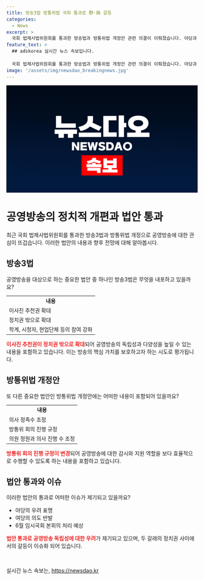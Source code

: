 ```yaml
---
title: 방송3법 방통위법 국회 통과로 野·與 갈등
categories:
  - News
excerpt: >
  국회 법제사법위원회를 통과한 방송법과 방통위법 개정안 관련 의결이 이뤄졌습니다. 야당과 여당 간 의견 충돌이 있었으며, 방송3법은 공영방송 이사진 추천권을 정치권 밖으로 확대하고, 방통위법 개정안은 의사 정족수를 4인 이상으로 정하는 내용을 포함하고 있습니다. 야당은 공영방송 독립성을 보장하기 위한 장치라 주장하고 있지만, 여당은 이를 야당의 요구에 부합시키기 위한 것이라고 반발하고 있습니다.
feature_text: >
  ## adskorea 실시간 뉴스 속보입니다.

  국회 법제사법위원회를 통과한 방송법과 방통위법 개정안 관련 의결이 이뤄졌습니다. 야당과 여당 간 의견 충돌이 있었으며, 방송3법은 공영방송 이사진 추천권을 정치권 밖으로 확대하고, 방통위법 개정안은 의사 정족수를 4인 이상으로 정하는 내용을 포함하고 있습니다. 야당은 공영방송 독립성을 보장하기 위한 장치라 주장하고 있지만, 여당은 이를 야당의 요구에 부합시키기 위한 것이라고 반발하고 있습니다.
image: '/assets/img/newsdao_breakingnews.jpg'
---
```


<p><img src="/assets/img/newsdao_breakingnews.jpg" alt="adskorea 속보" /></p>

<h1>공영방송의 정치적 개편과 법안 통과</h1>

<p data-ke-size="size16">최근 국회 법제사법위원회를 통과한 방송3법과 방통위법 개정으로 공영방송에 대한 관심이 뜨겁습니다. 이러한 법안의 내용과 향후 전망에 대해 알아봅시다.</p>

<h2 data-ke-size="size26">방송3법</h2>

<p data-ke-size="size16">공영방송을 대상으로 하는 중요한 법안 중 하나인 방송3법은 무엇을 내포하고 있을까요?</p>

<table>
    <tr>
        <td style="text-align: center; height: 17px;"><b>내용</b></td>
    </tr>
    <tr>
        <td>이사진 추천권 확대</td>
    </tr>
    <tr>
        <td>정치권 밖으로 확대</td>
    </tr>
    <tr>
        <td>학계, 시청자, 현업단체 등의 참여 강화</td>
    </tr>
</table>

<p data-ke-size="size16"><b><span style="color: #ee2323;">이사진 추천권이 정치권 밖으로 확대</span></b>되어 공영방송의 독립성과 다양성을 높일 수 있는 내용을 포함하고 있습니다. 이는 방송의 핵심 가치를 보호하고자 하는 시도로 평가됩니다.</p>

<h2 data-ke-size="size26">방통위법 개정안</h2>

<p data-ke-size="size16">또 다른 중요한 법안인 방통위법 개정안에는 어떠한 내용이 포함되어 있을까요?</p>

<table>
    <tr>
        <td style="text-align: center; height: 17px;"><b>내용</b></td>
    </tr>
    <tr>
        <td>의사 정족수 조정</td>
    </tr>
    <tr>
        <td>방통위 회의 진행 규정</td>
    </tr>
    <tr>
        <td>의원 정원과 의사 진행 수 조정</td>
    </tr>
</table>

<p data-ke-size="size16"><b><span style="color: #ee2323;">방통위 회의 진행 규정이 변경</span></b>되어 공영방송에 대한 감시와 지원 역할을 보다 효율적으로 수행할 수 있도록 하는 내용을 포함하고 있습니다.</p>

<h2 data-ke-size="size26">법안 통과와 이슈</h2>

<p data-ke-size="size16">이러한 법안의 통과로 어떠한 이슈가 제기되고 있을까요?</p>

<ul>
    <li>야당의 우려 표명</li>
    <li>여당의 의도 반발</li>
    <li>6월 임시국회 본회의 처리 예상</li>
</ul>

<p data-ke-size="size16"><b><span style="color: #ee2323;">법안 통과로 공영방송 독립성에 대한 우려</span></b>가 제기되고 있으며, 두 갈래의 정치권 사이에서의 갈등이 이슈화 되어 있습니다.</p>

<p data-ke-size="size16">&nbsp;</p>
실시간 뉴스 속보는, <a href="https://newsdao.kr" rel="dofollow">https://newsdao.kr</a>


